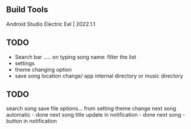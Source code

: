 ## Build Tools
Android Studio Electric Eel | 2022.1.1

## TODO 
 - Search bar ..... on typing song name:  filter the list
 - settings
 - theme changing option
 - save song location change/ app internal directory or music directory

## TODO
search song
save file options... from setting
theme change
next song automatic - done
next song title update in notification - done
next song - button in notification